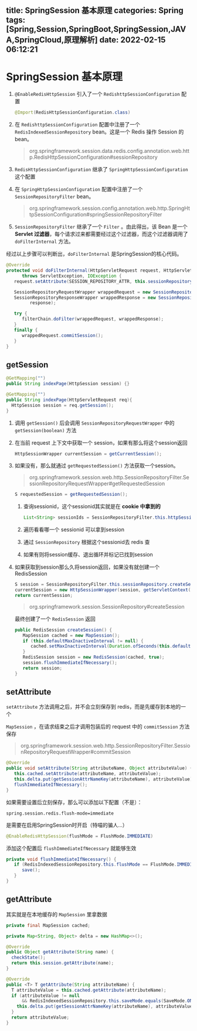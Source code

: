 title: SpringSession 基本原理
categories: Spring
tags: [Spring,Session,SpringBoot,SpringSession,JAVA,SpringCloud,原理解析]
date: 2022-02-15 06:12:21
---
# SpringSession 基本原理

1. `@EnableRedisHttpSession` 引入了一个 `RedishttpSessionConfiguration` 配置

   ```java
   @Import(RedisHttpSessionConfiguration.class)
   ```

2. 在 `RedishttpSessionConfiguration` 配置中注册了一个 `RedisIndexedSessionRepository` bean。这是一个 Redis 操作 Session 的bean。

   > org.springframework.session.data.redis.config.annotation.web.http.RedisHttpSessionConfiguration#sessionRepository
<!--more-->
3. `RedisHttpSessionConfiguration` 继承了 `SpringHttpSessionConfiguration` 这个配置

4. 在 `SpringHttpSessionConfiguration` 配置中注册了一个 `SessionRepositoryFilter` bean。

   > org.springframework.session.config.annotation.web.http.SpringHttpSessionConfiguration#springSessionRepositoryFilter

5. `SessionRepositoryFilter` 继承了一个 `Filter` 。由此得出，该 Bean 是一个 **Servlet 过滤器**，每个请求过来都需要经过这个过滤器，而这个过滤器调用了 `doFilterInternal` 方法。

经过以上步骤可以判断出，`doFilterInternal` 是SpringSession的核心代码。

```java
@Override
protected void doFilterInternal(HttpServletRequest request, HttpServletResponse response, FilterChain filterChain)
      throws ServletException, IOException {
   request.setAttribute(SESSION_REPOSITORY_ATTR, this.sessionRepository);

   SessionRepositoryRequestWrapper wrappedRequest = new SessionRepositoryRequestWrapper(request, response);
   SessionRepositoryResponseWrapper wrappedResponse = new SessionRepositoryResponseWrapper(wrappedRequest,
         response);

   try {
      filterChain.doFilter(wrappedRequest, wrappedResponse);
   }
   finally {
      wrappedRequest.commitSession();
   }
}
```

## getSession

```java
@GetMapping("")
public String indexPage(HttpSession session) {}

@GetMapping("")
public String indexPage(HttpServletRequest req){
  HttpSession session = req.getSession();
} 
```

1. 调用 `getSession()` 后会调用 `SessionRepositoryRequestWrapper` 中的 `getSession(boolean)` 方法

2. 在当前 request 上下文中获取一个 session，如果有那么将这个session返回

   ```java
   HttpSessionWrapper currentSession = getCurrentSession();
   ```

3. 如果没有，那么就通过 `getRequestedSession()` 方法获取一个session。

   > org.springframework.session.web.http.SessionRepositoryFilter.SessionRepositoryRequestWrapper#getRequestedSession

   ```java
   S requestedSession = getRequestedSession();
   ```

   1. 查询sessionid，这个sessionid其实就是在 **cookie 中拿到的**

      ```java
      List<String> sessionIds = SessionRepositoryFilter.this.httpSessionIdResolver.resolveSessionIds(this);
      ```

   2. 遍历看看哪一个 sessionid 可以拿到session

   3. 通过 `SessionRepository` 根据这个sessionid去 redis 查

   4. 如果有则将session缓存、退出循环并标记已找到session

4. 如果获取到session那么久将session返回，如果没有就创建一个 RedisSession

   ```java
   S session = SessionRepositoryFilter.this.sessionRepository.createSession();
   currentSession = new HttpSessionWrapper(session, getServletContext());
   return currentSession;
   ```

   > org.springframework.session.SessionRepository#createSession 

   最终创建了一个 `RedisSession` 返回

   ```java
   public RedisSession createSession() {
      MapSession cached = new MapSession();
      if (this.defaultMaxInactiveInterval != null) {
         cached.setMaxInactiveInterval(Duration.ofSeconds(this.defaultMaxInactiveInterval));
      }
      RedisSession session = new RedisSession(cached, true);
      session.flushImmediateIfNecessary();
      return session;
   }
   ```

## setAttribute

`setAttribute` 方法调用之后，并不会立刻保存到 redis，而是先缓存到本地的一个

`MapSession` ，在请求结束之后才调用包装后的 request 中的 `commitSession` 方法保存

> org.springframework.session.web.http.SessionRepositoryFilter.SessionRepositoryRequestWrapper#commitSession

```java
@Override
public void setAttribute(String attributeName, Object attributeValue) {
   this.cached.setAttribute(attributeName, attributeValue);
   this.delta.put(getSessionAttrNameKey(attributeName), attributeValue);
   flushImmediateIfNecessary();
}
```

如果需要设置后立刻保存，那么可以添加以下配置（不是）：

```properties
spring.session.redis.flush-mode=immediate
```

是需要在启用SpringSession时开启（特喵的骗人...）

```java
@EnableRedisHttpSession(flushMode = FlushMode.IMMEDIATE)
```

添加这个配置后 `flushImmediateIfNecessary` 就能够生效

```java
private void flushImmediateIfNecessary() {
   if (RedisIndexedSessionRepository.this.flushMode == FlushMode.IMMEDIATE) {
      save();
   }
}
```

## getAttribute

其实就是在本地缓存的 `MapSession` 里拿数据

```java
private final MapSession cached;

private Map<String, Object> delta = new HashMap<>();

@Override
public Object getAttribute(String name) {
  checkState();
  return this.session.getAttribute(name);
}

@Override
public <T> T getAttribute(String attributeName) {
  T attributeValue = this.cached.getAttribute(attributeName);
  if (attributeValue != null
      && RedisIndexedSessionRepository.this.saveMode.equals(SaveMode.ON_GET_ATTRIBUTE)) {
    this.delta.put(getSessionAttrNameKey(attributeName), attributeValue);
  }
  return attributeValue;
}
```